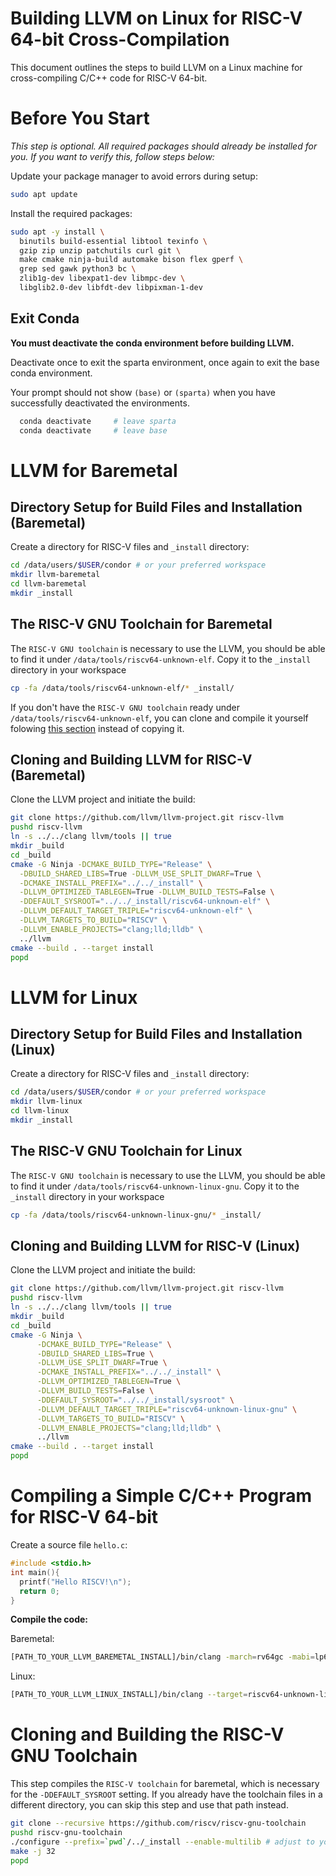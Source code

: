 
# Building LLVM on Linux for RISC-V 64-bit Cross-Compilation

This document outlines the steps to build LLVM on a Linux machine for cross-compiling C/C++ code for RISC-V 64-bit.

# Before You Start

*This step is optional. All required packages should already be installed for you. If you want to verify this, follow steps below:*

Update your package manager to avoid errors during setup:

```bash
sudo apt update
```

Install the required packages:

```bash
sudo apt -y install \
  binutils build-essential libtool texinfo \
  gzip zip unzip patchutils curl git \
  make cmake ninja-build automake bison flex gperf \
  grep sed gawk python3 bc \
  zlib1g-dev libexpat1-dev libmpc-dev \
  libglib2.0-dev libfdt-dev libpixman-1-dev
```

## Exit Conda

**You must deactivate the conda environment before building LLVM.**

Deactivate once to exit the sparta environment, once again to exit the base conda
environment.

Your prompt should not show `(base)` or `(sparta)` when you have
successfully deactivated the environments.

```bash
  conda deactivate     # leave sparta
  conda deactivate     # leave base
```

# LLVM for Baremetal

## Directory Setup for Build Files and Installation (Baremetal)

Create a directory for RISC-V files and `_install` directory:

```bash
cd /data/users/$USER/condor # or your preferred workspace
mkdir llvm-baremetal
cd llvm-baremetal
mkdir _install
```

## The RISC-V GNU Toolchain for Baremetal

The `RISC-V GNU toolchain` is necessary to use the LLVM, you should be able to find it under `/data/tools/riscv64-unknown-elf`. Copy it to the `_install` directory in your workspace

```bash
cp -fa /data/tools/riscv64-unknown-elf/* _install/
```

If you don't have the `RISC-V GNU toolchain` ready under `/data/tools/riscv64-unknown-elf`, you can clone and compile it yourself folowing [this section](#cloning-and-building-the-risc-v-gnu-toolchain) instead of copying it.

## Cloning and Building LLVM for RISC-V (Baremetal)

Clone the LLVM project and initiate the build:

```bash
git clone https://github.com/llvm/llvm-project.git riscv-llvm
pushd riscv-llvm
ln -s ../../clang llvm/tools || true
mkdir _build
cd _build
cmake -G Ninja -DCMAKE_BUILD_TYPE="Release" \
  -DBUILD_SHARED_LIBS=True -DLLVM_USE_SPLIT_DWARF=True \
  -DCMAKE_INSTALL_PREFIX="../../_install" \
  -DLLVM_OPTIMIZED_TABLEGEN=True -DLLVM_BUILD_TESTS=False \
  -DDEFAULT_SYSROOT="../../_install/riscv64-unknown-elf" \
  -DLLVM_DEFAULT_TARGET_TRIPLE="riscv64-unknown-elf" \
  -DLLVM_TARGETS_TO_BUILD="RISCV" \
  -DLLVM_ENABLE_PROJECTS="clang;lld;lldb" \
  ../llvm
cmake --build . --target install
popd
```

# LLVM for Linux

## Directory Setup for Build Files and Installation (Linux)

Create a directory for RISC-V files and `_install` directory:

```bash
cd /data/users/$USER/condor # or your preferred workspace
mkdir llvm-linux
cd llvm-linux
mkdir _install
```

## The RISC-V GNU Toolchain for Linux

The `RISC-V GNU toolchain` is necessary to use the LLVM, you should be able to find it under `/data/tools/riscv64-unknown-linux-gnu`. Copy it to the `_install` directory in your workspace

```bash
cp -fa /data/tools/riscv64-unknown-linux-gnu/* _install/
```

## Cloning and Building LLVM for RISC-V (Linux)

Clone the LLVM project and initiate the build:

```bash
git clone https://github.com/llvm/llvm-project.git riscv-llvm
pushd riscv-llvm
ln -s ../../clang llvm/tools || true
mkdir _build
cd _build
cmake -G Ninja \
      -DCMAKE_BUILD_TYPE="Release" \
      -DBUILD_SHARED_LIBS=True \
      -DLLVM_USE_SPLIT_DWARF=True \
      -DCMAKE_INSTALL_PREFIX="../../_install" \
      -DLLVM_OPTIMIZED_TABLEGEN=True \
      -DLLVM_BUILD_TESTS=False \
      -DDEFAULT_SYSROOT="../../_install/sysroot" \
      -DLLVM_DEFAULT_TARGET_TRIPLE="riscv64-unknown-linux-gnu" \
      -DLLVM_TARGETS_TO_BUILD="RISCV" \
      -DLLVM_ENABLE_PROJECTS="clang;lld;lldb" \
      ../llvm
cmake --build . --target install
popd
```

# Compiling a Simple C/C++ Program for RISC-V 64-bit

Create a source file `hello.c`:

```c
#include <stdio.h>
int main(){
  printf("Hello RISCV!\n");
  return 0;
}
```

**Compile the code:**

Baremetal:

```bash
[PATH_TO_YOUR_LLVM_BAREMETAL_INSTALL]/bin/clang -march=rv64gc -mabi=lp64d hello.c -o hello
```

Linux:

```bash
[PATH_TO_YOUR_LLVM_LINUX_INSTALL]/bin/clang --target=riscv64-unknown-linux-gnu -o hello hello.c
```

# Cloning and Building the RISC-V GNU Toolchain

This step compiles the `RISC-V toolchain` for baremetal, which is necessary for the `-DDEFAULT_SYSROOT` setting. If you already have the toolchain files in a different directory, you can skip this step and use that path instead.

```bash
git clone --recursive https://github.com/riscv/riscv-gnu-toolchain
pushd riscv-gnu-toolchain
./configure --prefix=`pwd`/../_install --enable-multilib # adjust to your chosen install path
make -j 32
popd
```
